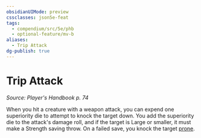 ```yaml
---
obsidianUIMode: preview
cssclasses: json5e-feat
tags:
  - compendium/src/5e/phb
  - optional-feature/mv-b
aliases:
  - Trip Attack
dg-publish: true
---
```

# Trip Attack
*Source: Player's Handbook p. 74*  

When you hit a creature with a weapon attack, you can expend one superiority die to attempt to knock the target down. You add the superiority die to the attack's damage roll, and if the target is Large or smaller, it must make a Strength saving throw. On a failed save, you knock the target [prone](/3-Mechanics/CLI/rules/conditions.md#prone).